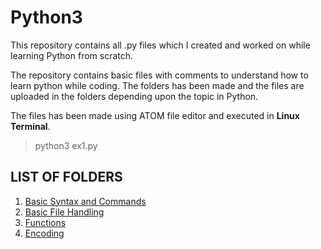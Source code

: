 # Python3
This repository contains all .py files which I created and worked on while learning Python from scratch.  

The repository contains basic files with comments to understand how to learn python while coding. The folders has been made and the files are uploaded in the folders depending upon the topic in Python.  

The files has been made using ATOM file editor and executed in **Linux Terminal**.  
>python3 ex1.py  

## LIST OF FOLDERS
  1. [Basic Syntax and Commands](https://github.com/madhur3u/python3/tree/main/Basic%20Syntax%20and%20Commands)
  2. [Basic File Handling](https://github.com/madhur3u/python3/tree/main/Basic%20File%20Handling)
  3. [Functions](https://github.com/madhur3u/python3/tree/main/Functions)
  4. [Encoding](https://github.com/madhur3u/python3/tree/main/Encoding)
